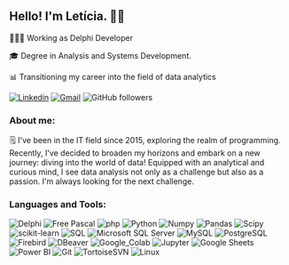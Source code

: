 ## Hello! I'm Letícia. 👋🏽

👩🏽‍💻 Working as Delphi Developer

🎓 Degree in Analysis and Systems Development.

📊 Transitioning my career into the field of data analytics

[![Linkedin](https://img.shields.io/badge/-Let%C3%ADcia%20Sim%C3%B5es-blue?style=flat-square&logo=Linkedin&logoColor=white&link=https://www.linkedin.com/in/simoesleticia/)](https://www.linkedin.com/in/simoesleticia)
[![Gmail](https://img.shields.io/badge/-simoes.lets@gmail.com-grey?style=flat-square&logo=gmail&logoColor=red&link=mailto:simoes.lets@gmail.com)](mailto:simoes.lets@gmail.com)
![GitHub followers](https://img.shields.io/github/followers/SimoesLeticia?label=Follow&style=social)


### About me:
🗒️ I've been in the IT field since 2015, exploring the realm of programming. Recently, I've decided to broaden my horizons and embark on a new journey: diving into the world of data! Equipped with an analytical and curious mind, I see data analysis not only as a challenge but also as a passion. I'm always looking for the next challenge.

### Languages ​​and Tools:
![Delphi](https://img.shields.io/badge/Delphi-E62431?style=flat-square&logo=delphi&logoColor=white)
![Free Pascal](https://img.shields.io/badge/Free_Pascal-27426b?style=flat-square&logo=lazarus&logoColor=white)
![php](https://img.shields.io/badge/php-%23777BB4?style=flat-square&logo=php&logoColor=white)
![Python](https://img.shields.io/badge/Python-%233776AB?style=flat-square&logo=python&logoColor=white)
![Numpy](https://img.shields.io/badge/Numpy-%23013243?style=flat-square&logo=numpy&logoColor=white)
![Pandas](https://img.shields.io/badge/Pandas-%23150458?style=flat-square&logo=pandas&logoColor=white)
![Scipy](https://img.shields.io/badge/Scipy-%230054a6?style=flat-square&logo=scipy&logoColor=white)
![scikit-learn](https://img.shields.io/badge/scikit--learn-%23f89939?style=flat-square&logo=scikitlearn&logoColor=white)
![SQL](https://img.shields.io/badge/SQL-%23000000?style=flat-square&logoColor=white)
![Microsoft SQL Server](https://img.shields.io/badge/Microsoft_SQL_Server-%23CC2927?style=flat-square&logo=microsoftsqlserver&logoColor=white)
![MySQL](https://img.shields.io/badge/MySQL-%234479A1?style=flat-square&logo=mysql&logoColor=black)
![PostgreSQL](https://img.shields.io/badge/PostgreSQL-%234169E1?style=flat-square&logo=postgresql&logoColor=white)
![Firebird](https://img.shields.io/badge/Firebird-%23f4260c?style=flat-square)
![DBeaver](https://img.shields.io/badge/DBeaver-%23382923?style=flat-square&logo=dbeaver&logoColor=white)
![Google_Colab](https://img.shields.io/badge/Google_Colab-%23F9AB00?style=flat-square&logo=googlecolab&logoColor=white)
![Jupyter](https://img.shields.io/badge/Jupyter-%23F37626?style=flat-square&logo=jupyter&logoColor=white)
![Google Sheets](https://img.shields.io/badge/Google_Sheets-%2334A853?style=flat-square&logo=googlesheets&logoColor=white)
![Power BI](https://img.shields.io/badge/Power_BI-%23F2C811?style=flat-square&logo=powerbi&logoColor=black)
![Git](https://img.shields.io/badge/Git-%23F05032?style=flat-square&logo=git&logoColor=white)
![TortoiseSVN](https://img.shields.io/badge/TortoiseSVN-%23809bc8?style=flat-square)
![Linux](https://img.shields.io/badge/Linux-%23FCC624?style=flat-square&logo=linux&logoColor=black)
